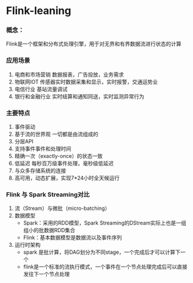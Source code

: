 # Flink-leaning
### 概念：
   Flink是一个框架和分布式处理引擎，用于对无界和有界数据流进行状态的计算
### 应用场景
   1. 电商和市场营销
    数据报表，广告投放，业务需求
   2. 物联网IOT
    传感器实时数据采集和显示，实时报警，交通运势业
   3. 电信行业
    基站流量调试
   4. 银行和金融行业
    实时结算和通知同送，实时监测异常行为
### 主要特点
   1. 事件驱动
   2. 基于流的世界观 一切都是由流组成的
   3. 分层API
   4. 支持事件事件和处理时间
   5. 精确一次（exactly-once）的状态一致
   6. 低延迟 每秒百万级事件处理，毫秒级低延迟
   7. 与众多存储系统的连接
   8. 高可用，动态扩展，实现7*24小时全天候运行
### Flink 与 Spark Streaming对比
   1. 流（Stream）与微批（micro-batching）
   2. 数据模型
        - Spark：采用的RDD模型，Spark Streaming的DStream实际上也是一组组小的批数据RDD集合
        - Flink：基本数据模型是数据流以及事件序列
   3. 运行时架构
        + spark 是批计算，将DAG划分为不同stage，一个完成后才可以计算下一个
        + flink是一个标准的流执行模式，一个事件在一个节点处理完成后可以直接发往下一个节点处理